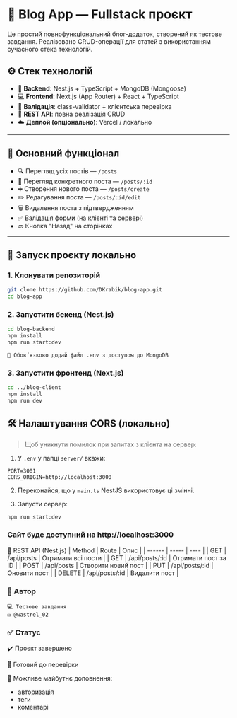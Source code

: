 # 📰 Blog App — Fullstack проєкт

Це простий повнофункціональний блог-додаток, створений як тестове завдання. Реалізовано CRUD-операції для статей з використанням сучасного стека технологій.

## ⚙️ Стек технологій

- 🧠 **Backend**: Nest.js + TypeScript + MongoDB (Mongoose)
- 💻 **Frontend**: Next.js (App Router) + React + TypeScript
- 🧾 **Валідація**: class-validator + клієнтська перевірка
- 📡 **REST API**: повна реалізація CRUD
- ☁️ **Деплой (опціонально)**: Vercel / локально

---

## 📂 Основний функціонал

- 🔍 Перегляд усіх постів — `/posts`
- 📄 Перегляд конкретного поста — `/posts/:id`
- ➕ Створення нового поста — `/posts/create`
- ✏️ Редагування поста — `/posts/:id/edit`
- 🗑️ Видалення поста з підтвердженням
- ✅ Валідація форми (на клієнті та сервері)
- 🔙 Кнопка "Назад" на сторінках

---

## 🚀 Запуск проєкту локально

### 1. Клонувати репозиторій

```bash
git clone https://github.com/DKrabik/blog-app.git
cd blog-app
```

### 2. Запустити бекенд (Nest.js)

```bash
cd blog-backend
npm install
npm run start:dev
```

    🔐 Обов’язково додай файл .env з доступом до MongoDB

### 3. Запустити фронтенд (Next.js)

```bash
cd ../blog-client
npm install
npm run dev
```

## 🛠️ Налаштування CORS (локально)

> Щоб уникнути помилок при запитах з клієнта на сервер:

1. У `.env` у папці `server/` вкажи:
```
PORT=3001 
CORS_ORIGIN=http://localhost:3000
```
2. Переконайся, що у `main.ts` NestJS використовує ці змінні.

3. Запусти сервер:  
```bash
npm run start:dev
```

### Сайт буде доступний на http://localhost:3000

🔗 REST API (Nest.js)
| Method | Route | Опис |
| ------ | ----- | ---- |
| GET | /api/posts | Отримати всі пости |
| GET | /api/posts/:id | Отримати пост за ID |
| POST | /api/posts | Створити новий пост |
| PUT | /api/posts/:id | Оновити пост |
| DELETE | /api/posts/:id | Видалити пост |

### 👤 Автор
    💻 Тестове завдання
    ✉️ @wastrel_02

### ✅ Статус

✔️ Проєкт завершено

🚀 Готовий до перевірки

📌 Можливе майбутнє доповнення: 
- авторизація
- теги
- коментарі
